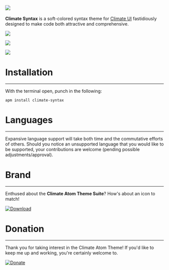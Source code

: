 ![](https://raw.githubusercontent.com/jmcalaway/climate-syntax/master/climate-header.png)
---

**Climate Syntax** is a soft-colored syntax theme for [Climate UI](https://github.com/jmcalaway/climate-ui) fastidiously designed to make code both attractive and comprehensive.

![](https://raw.githubusercontent.com/jmcalaway/climate-syntax/master/screenshot-sass.png)

![](https://raw.githubusercontent.com/jmcalaway/climate-syntax/master/screenshot-javascript.png)

![](https://raw.githubusercontent.com/jmcalaway/climate-syntax/master/screenshot-php.png)

# Installation
---
With the terminal open, punch in the following:

```shell
apm install climate-syntax
```

# Languages
---
Expansive language support will take both time and the commutative efforts of others. Should you notice an unsupported language that you would like to be supported, your contributions are welcome (pending possible adjustments/approval).

# Brand
---
Enthused about the **Climate Atom Theme Suite**? How's about an icon to match!

[![Download](https://raw.githubusercontent.com/jmcalaway/climate-syntax/master/download.png)](https://raw.githubusercontent.com/jmcalaway/climate-syntax/master/climate-dock-icon.png)

# Donation
---
Thank you for taking interest in the Climate Atom Theme! If you'd like to keep me up and working, you're certainly welcome to.

[![Donate](https://raw.githubusercontent.com/jmcalaway/climate-syntax/master/donate.png)](https://www.paypal.com/cgi-bin/webscr?cmd=_s-xclick&hosted_button_id=8ZV7PP9C8YCZE)